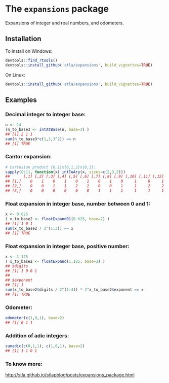 # The `expansions` package
Expansions of integer and real numbers, and odometers.

## Installation

To install on Windows:

```r
devtools::find_rtools()
devtools::install_github('stla/expansions', build_vignettes=TRUE)
```

On Linux:

```r
devtools::install_github('stla/expansions', build_vignettes=TRUE)
```

## Examples 

### Decimal integer to integer base:


```r
n <- 14
(n_to_base3 <- intAtBase(n, base=3) )
## [1] 2 1 1
sum(n_to_base3*c(1,3,3^2)) == n
## [1] TRUE
```

### Cantor expansion:


```r
# Cartesian product {0,1}x{0,1,2}x{0,1}:
sapply(0:11, function(x) intToAry(x, sizes=c(2,3,2)))
##      [,1] [,2] [,3] [,4] [,5] [,6] [,7] [,8] [,9] [,10] [,11] [,12]
## [1,]    0    1    0    1    0    1    0    1    0     1     0     1
## [2,]    0    0    1    1    2    2    0    0    1     1     2     2
## [3,]    0    0    0    0    0    0    1    1    1     1     1     1
```

### Float expansion in integer base, number between 0 and 1:


```r
x <- 0.625
( x_to_base2 <- floatExpand01(0.625, base=2) )
## [1] 1 0 1
sum(x_to_base2 / 2^(1:3)) == x
## [1] TRUE
```

### Float expansion in integer base, positive number:


```r
x <- 1.125
( x_to_base2 <- floatExpand(1.125, base=2) )
## $digits
## [1] 1 0 0 1
## 
## $exponent
## [1] 1
sum(x_to_base2$digits / 2^(1:4)) * 2^x_to_base2$exponent == x
## [1] TRUE
```

### Odometer:


```r
odometer(c(1,0,1), base=2)
## [1] 0 1 1
```

### Addition of adic integers:


```r
sumadic(c(0,1,1), c(1,0,1), base=2)
## [1] 1 1 0 1
```

### To know more:


http://stla.github.io/stlapblog/posts/expansions_package.html
